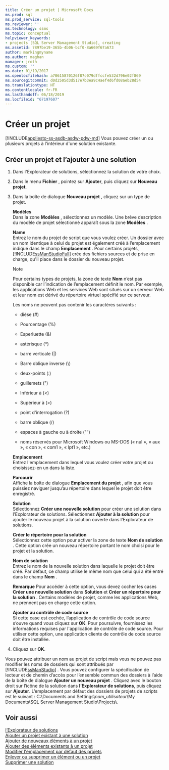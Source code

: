 ```yaml
---
title: Créer un projet | Microsoft Docs
ms.prod: sql
ms.prod_service: sql-tools
ms.reviewer: ''
ms.technology: ssms
ms.topic: conceptual
helpviewer_keywords:
- projects [SQL Server Management Studio], creating
ms.assetid: 7897be19-365b-4b06-bcf0-8a669f67a673
author: markingmyname
ms.author: maghan
manager: jroth
ms.custom: ''
ms.date: 01/19/2017
ms.openlocfilehash: a70615870126f87c079dffccfe532d796e02f869
ms.sourcegitcommit: d0d2505d3d517e7b3ea9c4aef4d6fd08aeb28d54
ms.translationtype: HT
ms.contentlocale: fr-FR
ms.lasthandoff: 06/18/2019
ms.locfileid: "67197607"
---
```

# <a name="create-a-project"></a>Créer un projet

[!INCLUDE[appliesto-ss-asdb-asdw-pdw-md](../../includes/appliesto-ss-asdb-asdw-pdw-md.md)]
Vous pouvez créer un ou plusieurs projets à l'intérieur d'une solution existante.  
  
## <a name="create-a-new-project-and-add-it-to-a-solution"></a>Créer un projet et l’ajouter à une solution  
  
1.  Dans l'Explorateur de solutions, sélectionnez la solution de votre choix.  
  
2.  Dans le menu **Fichier** , pointez sur **Ajouter**, puis cliquez sur **Nouveau projet**.  
  
3.  Dans la boîte de dialogue  **Nouveau projet** , cliquez sur un type de projet.  
  
    **Modèles**  
    Dans la zone **Modèles** , sélectionnez un modèle. Une brève description du modèle de projet sélectionné apparaît sous la zone **Modèles** .  
  
    **Name**  
    Entrez le nom du projet de script que vous voulez créer. Un dossier avec un nom identique à celui du projet est également créé à l’emplacement indiqué dans le champ **Emplacement** . Pour certains projets, [!INCLUDE[ssManStudioFull](../../includes/ssmanstudiofull-md.md)] crée des fichiers sources et de prise en charge, qu'il place dans le dossier du nouveau projet.  
  
    > [!NOTE]  
    > Pour certains types de projets, la zone de texte **Nom** n’est pas disponible car l’indication de l’emplacement définit le nom. Par exemple, les applications Web et les services Web sont situés sur un serveur Web et leur nom est dérivé du répertoire virtuel spécifié sur ce serveur.  
  
    Les noms ne peuvent pas contenir les caractères suivants :  
  
    -   dièse (#)  
  
    -   Pourcentage (%)  
  
    -   Esperluette (&)  
  
    -   astérisque (*)  
  
    -   barre verticale (|)  
  
    -   Barre oblique inverse (\\)  
  
    -   deux-points (:)  
  
    -   guillemets (")  
  
    -   Inférieur à (\<)  
  
    -   Supérieur à (>)  
  
    -   point d'interrogation (?)  
  
    -   barre oblique (/)  
  
    -   espaces à gauche ou à droite (' ')  
  
    -   noms réservés pour Microsoft Windows ou MS-DOS (« nul », « aux », « con », « com1 », « lpt1 », etc.)  
  
    **Emplacement**  
    Entrez l'emplacement dans lequel vous voulez créer votre projet ou choisissez-en un dans la liste.  
  
    **Parcourir**  
    Affiche la boîte de dialogue **Emplacement du projet** , afin que vous puissiez naviguer jusqu’au répertoire dans lequel le projet doit être enregistré.  
  
    **Solution**  
    Sélectionnez **Créer une nouvelle solution** pour créer une solution dans l’Explorateur de solutions. Sélectionnez **Ajouter à la solution** pour ajouter le nouveau projet à la solution ouverte dans l’Explorateur de solutions.  
  
    **Créer le répertoire pour la solution**  
    Sélectionnez cette option pour activer la zone de texte **Nom de solution** . Cette option crée un nouveau répertoire portant le nom choisi pour le projet et la solution.  
  
    **Nom de solution**  
    Entrez le nom de la nouvelle solution dans laquelle le projet doit être créé. Par défaut, ce champ utilise le même nom que celui qui a été entré dans le champ **Nom** .  
  
    **Remarque** Pour accéder à cette option, vous devez cocher les cases **Créer une nouvelle solution** dans **Solution** et **Créer un répertoire pour la solution** . Certains modèles de projet, comme les applications Web, ne prennent pas en charge cette option.  
  
    **Ajouter au contrôle de code source**  
    Si cette case est cochée, l’application de contrôle de code source s’ouvre quand vous cliquez sur **OK**. Pour poursuivre, fournissez les informations requises par l'application de contrôle de code source. Pour utiliser cette option, une application cliente de contrôle de code source doit être installée.  
  
4.  Cliquez sur **OK**.  
  
Vous pouvez attribuer un nom au projet de script mais vous ne pouvez pas modifier les noms de dossiers qui sont attribués par [!INCLUDE[ssManStudio](../../includes/ssmanstudio-md.md)] . Vous pouvez configurer la spécification de lecteur et de chemin d’accès pour l’ensemble commun des dossiers à l’aide de la boîte de dialogue **Ajouter un nouveau projet** . Cliquez avec le bouton droit sur l’icône de la solution dans **l’Explorateur de solutions**, puis cliquez sur **Ajouter**. L’emplacement par défaut des dossiers de projets de scripts est le suivant : C:\Documents and Settings\\*nom_utilisateur*\My Documents\SQL Server Management Studio\Projects\\.  
  
## <a name="see-also"></a>Voir aussi

[l’Explorateur de solutions](../../ssms/solution/solution-explorer.md)  
[Ajouter un projet existant à une solution](../../ssms/solution/add-an-existing-project-to-a-solution.md)  
[Ajouter de nouveaux éléments à un projet](../../ssms/solution/add-new-items-to-a-project.md)  
[Ajouter des éléments existants à un projet](../../ssms/solution/add-existing-items-to-a-project.md)  
[Modifier l'emplacement par défaut des projets](../../ssms/solution/change-the-default-location-for-projects.md)  
[Enlever ou supprimer un élément ou un projet](../../ssms/solution/remove-or-delete-an-item-or-project.md)  
[Supprimer une solution](../../ssms/solution/delete-a-solution.md)  